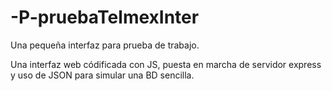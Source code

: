 # -P-pruebaTelmexInter
Una pequeña interfaz para prueba de trabajo.

Una interfaz web códificada con JS, puesta en marcha de servidor express y uso de JSON para simular una BD sencilla.

